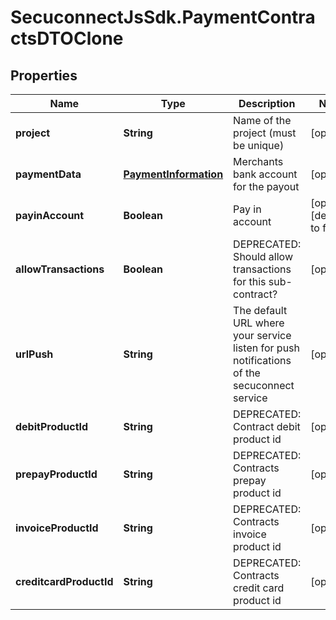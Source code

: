 # SecuconnectJsSdk.PaymentContractsDTOClone

## Properties
Name | Type | Description | Notes
------------ | ------------- | ------------- | -------------
**project** | **String** | Name of the project (must be unique) | [optional] 
**paymentData** | [**PaymentInformation**](PaymentInformation.md) | Merchants bank account for the payout | [optional] 
**payinAccount** | **Boolean** | Pay in account | [optional] [default to false]
**allowTransactions** | **Boolean** | DEPRECATED: Should allow transactions for this sub-contract? | [optional] 
**urlPush** | **String** | The default URL where your service listen for push notifications of the secuconnect service | [optional] 
**debitProductId** | **String** | DEPRECATED: Contract debit product id | [optional] 
**prepayProductId** | **String** | DEPRECATED: Contracts prepay product id | [optional] 
**invoiceProductId** | **String** | DEPRECATED: Contracts invoice product id | [optional] 
**creditcardProductId** | **String** | DEPRECATED: Contracts credit card product id | [optional] 


